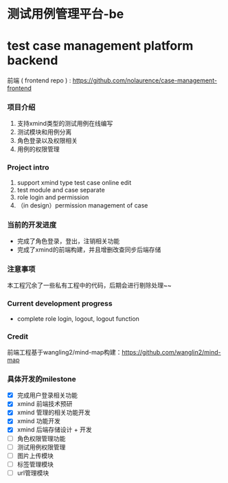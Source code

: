 # 测试用例管理平台-be
# test case management platform backend

前端 ( frontend repo ) : https://github.com/nolaurence/case-management-frontend

### 项目介绍
1. 支持xmind类型的测试用例在线编写
2. 测试模块和用例分离
3. 角色登录以及权限相关
4. 用例的权限管理

### Project intro
1. support xmind type test case online edit
2. test module and case separate
3. role login and permission
4. （in design）permission management of case


### 当前的开发进度
* 完成了角色登录，登出，注销相关功能
* 完成了xmind的前端构建，并且增删改查同步后端存储

### 注意事项
本工程冗余了一些私有工程中的代码，后期会进行剔除处理~~

### Current development progress
* complete role login, logout, logout function

### Credit

前端工程基于wangling2/mind-map构建：https://github.com/wanglin2/mind-map


### 具体开发的milestone
- [x] 完成用户登录相关功能  
- [x] xmind 前端技术预研  
- [x] xmind 管理的相关功能开发  
- [x] xmind 功能开发
- [x] xmind 后端存储设计 + 开发
- [ ] 角色权限管理功能
- [ ] 测试用例权限管理
- [ ] 图片上传模块
- [ ] 标签管理模块
- [ ] url管理模块